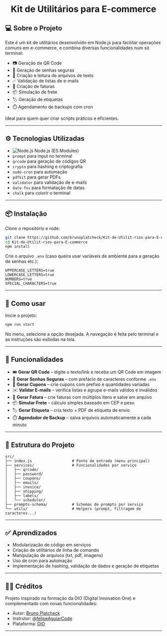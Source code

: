 
<div align="center">
<h1 align="center">Kit de Utilitários para E-commerce</h1>
</div>


## 💻 Sobre o Projeto

Este é um kit de utilitários desenvolvido em Node.js para facilitar operações comuns em e-commerce, e combina diversas funcionalidades num só terminal:

- 📷 Geração de QR Code
- 🔐 Geração de senhas seguras
- 📄 Criação e leitura de arquivos de texto
- ✅ Validação de listas de e-mails
- 🧾 Criação de faturas
- 📦 Simulação de frete
- 🏷️ Geração de etiquetas
- ⏱️ Agendamento de backups com cron

Ideal para quem quer criar scripts práticos e eficientes.

---

## ⚙️ Tecnologias Utilizadas

- ![Node.js](https://img.shields.io/badge/Node.js-18.x-green)
 Node.js (ES Modules)
- `prompt` para input no terminal
- `qrcode` para geração de códigos QR
- `crypto` para hashing e criptografia
- `node-cron` para automação
- `pdfkit` para gerar PDFs
- `validator` para validação de e-mails
- `date-fns` para formatação de datas
- `chalk` para colorir o terminal

---

## 📦 Instalação

Clone o repositório e rode:

```bash
git clone https://github.com/brunoplatcheck/Kit-de-Utilit-rios-para-E-commerce.git
cd Kit-de-Utilit-rios-para-E-commerce
npm install
```

Crie o arquivo `.env` (caso queira usar variáveis de ambiente para a geração de senhas etc.):

```env
UPPERCASE_LETTERS=true
LOWERCASE_LETTERS=true
NUMBERS=true
SPECIAL_CHARACTERS=true
```

---

## 🚀 Como usar

Inicie o projeto:

```bash
npm run start
```

No menu, selecione a opção desejada. A navegação é feita pelo terminal e as instruções são exibidas na tela.

---

## 🧰 Funcionalidades

- 🎟️ **Gerar QR Code** – digite o texto/link e receba um QR Code em imagem
- 🔐 **Gerar Senhas Seguras** – com prefácio de caracteres conforme `.env`
- 🎫 **Gerar Cupons** – crie cupons com prefixo e quantidades variadas
- ✉️ **Validar E-mails** – verifica listas e agrupa e-mails válidos e inválidos
- 🧾 **Gerar Fatura** – crie faturas com múltiplos itens e salve em arquivo
- 📦 **Simular Frete** – cálculo simples baseado em CEP e peso
- 🏷️ **Gerar Etiqueta** – cria texto + PDF de etiqueta de envio
- ⏱️ **Agendador de Backup** – salva arquivos automaticamente a cada minuto

---

## 📁 Estrutura do Projeto

```
src/
├── index.js                  # Ponto de entrada (menu principal)
├── services/                 # Funcionalidades por serviço
│   ├── qrcode/
│   ├── password/
│   ├── coupons/
│   ├── emails/
│   ├── invoice/
│   ├── shipping/
│   ├── labels/
│   └── scheduler/
├── prompts-schema/           # Schemas de prompts por serviço
└── utils/                    # Helpers (prompt, filtragem de caracteres...)
```

---

## ✅ Aprendizados

- Modularização de código em serviços
- Criação de utilitários de linha de comando
- Manipulação de arquivos (txt, pdf, imagens)
- Uso de cron para automação
- Implementação de hashing, validação de dados e geração de etiquetas

---

## 👨‍🏫 Créditos

Projeto inspirado na formação da DIO (Digital Innovation One) e complementado com novas funcionalidades:

- Autor: [Bruno Platcheck](https://github.com/brunoplatcheck)
- Instrutor: [@felipeAguiarCode](https://github.com/felipeAguiarCode)
- Plataforma: [DIO](https://www.dio.me/)

---
